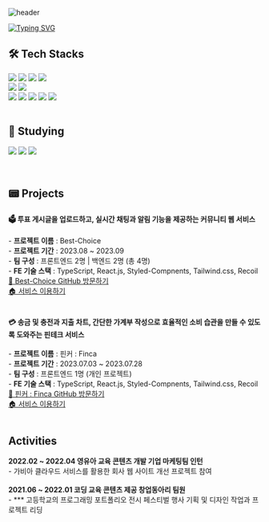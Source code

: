 ![header](https://capsule-render.vercel.app/api?type=waving&color=gradient&height=300&section=header&text=SeBinHan&fontSize=90&fontAlign=72&desc=FrontEnd&descAlignY=65&descAlign=90)

[![Typing SVG](https://readme-typing-svg.herokuapp.com?font=Fira+Code&size=35&pause=1000&color=AE2DF7&width=500&height=65&lines=Welcome+to+my+GitHub+%E2%9C%8B)](https://git.io/typing-svg)

## 🛠️ Tech Stacks

<div>
  <img src="https://img.shields.io/badge/html5-E34F26?style=for-the-badge&logo=html5&logoColor=white"></a>
  <img src="https://img.shields.io/badge/css3-1572B6?style=for-the-badge&logo=css3&logoColor=white"></a>
  <img src="https://img.shields.io/badge/javascript-F7DF1E?style=for-the-badge&logo=javascript&logoColor=black"></a>
  <img src="https://img.shields.io/badge/react-black?style=for-the-badge&logo=react&logoColor=61DAFB"></a>
</div>
<div>
  <img src="https://img.shields.io/badge/StyledComponents-DB7093?style=for-the-badge&logo=styledcomponents&logoColor=white"></a>
  <img src="https://img.shields.io/badge/Tailwind.css-06B6D4?style=for-the-badge&logo=tailwindcss&logoColor=white"/></a>
</div>
<div>
  <img src="https://img.shields.io/badge/Git-F05032?style=for-the-badge&logo=git&logoColor=white"/></a>
  <img src="https://img.shields.io/badge/GitHub-181717?style=for-the-badge&logo=github&logoColor=white"/></a>
  <img src="https://img.shields.io/badge/Figma-E0234E?style=for-the-badge&logo=figma&logoColor=white"/></a>
  <img src="https://img.shields.io/badge/Notion-8BC0D0?style=for-the-badge&logo=notion&logoColor=black"/></a>
  <img src="https://img.shields.io/badge/Slack-68BC71?style=for-the-badge&logo=slack&logoColor=white"/></a>
</div>

</br>

## 🔎 Studying

<img src="https://img.shields.io/badge/TypeScript-3178C6?style=for-the-badge&logo=typescript&logoColor=white"/></a>
<img src="https://img.shields.io/badge/next.js-000000?style=for-the-badge&logo=nextdotjs&logoColor=white"/></a>
<img src="https://img.shields.io/badge/Redux-764ABC?style=for-the-badge&logo=redux&logoColor=white"/></a>

</br>

## 📟 Projects

<div>
  <h4>🗳️ 투표 게시글을 업로드하고, 실시간 채팅과 알림 기능을 제공하는 커뮤니티 웹 서비스</h4>
  - <strong>프로젝트 이름</strong> : Best-Choice </br>
  - <strong>프로젝트 기간</strong> : 2023.08 ~ 2023.09 </br>
  - <strong>팀 구성</strong> : 프론트엔드 2명 | 백엔드 2명 (총 4명) </br>
  - <strong>FE 기술 스택</strong> : TypeScript, React.js, Styled-Compnents, Tailwind.css, Recoil </br>
  <a href="https://github.com/winnow-2023">🚪 Best-Choice GitHub 방문하기</a> </br>
  <a href="https://best-choice-steel.vercel.app/">🏠 서비스 이용하기</a>
</div>

</br>

<div>
  <h4>💳 송금 및 충전과 지출 차트, 간단한 가계부 작성으로 효율적인 소비 습관을 만들 수 있도록 도와주는 핀테크 서비스</h4>
  - <strong>프로젝트 이름</strong> : 핀커 : Finca </br>
  - <strong>프로젝트 기간</strong> : 2023.07.03 ~ 2023.07.28 </br>
  - <strong>팀 구성</strong> : 프론트엔드 1명 (개인 프로젝트) </br>
  - <strong>FE 기술 스택</strong> : TypeScript, React.js, Styled-Compnents, Tailwind.css, Recoil </br>
  <a href="https://github.com/Hansebin/front-project">🚪 핀커 : Finca GitHub 방문하기</a> </br>
  <a href="https://finca-project.vercel.app/">🏠 서비스 이용하기</a> 
</div>

</br>

## Activities

<div>
  <strong>2022.02 ~ 2022.04 영유아 교육 콘텐츠 개발 기업 마케팅팀 인턴</strong> </br>
  - 가비아 클라우드 서비스를 활용한 회사 웹 사이트 개선 프로젝트 참여
</div>

<br />

<div>
  <strong>2021.06 ~ 2022.01 코딩 교육 콘텐츠 제공 창업동아리 팀원</strong> </br>
  - *** 고등학교의 프로그래밍 포트폴리오 전시 페스티벌 행사 기획 및 디자인 작업과 프로젝트 리딩
</div>



<!-- ## 💾 Repositories -->

<!-- ![Anurag's GitHub stats](https://github-readme-stats.vercel.app/api?username=Hansebin&show_icons=true&theme=tokyonight) -->
<!-- ![Top Langs](https://github-readme-stats.vercel.app/api/top-langs/?username=Hansebin&layout=compact&theme=buefy) -->
